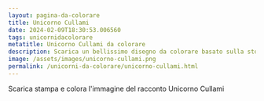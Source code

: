 ```yaml
---
layout: pagina-da-colorare
title: Unicorno Cullami
date: 2024-02-09T18:30:53.006560
tags: unicornidacolorare
metatitle: Unicorno Cullami da colorare
description: Scarica un bellissimo disegno da colorare basato sulla storia Unicorno Cullami
image: /assets/images/unicorno-cullami.png
permalink: /unicorni-da-colorare/unicorno-cullami.html
---
```

Scarica stampa e colora l'immagine del racconto Unicorno Cullami
